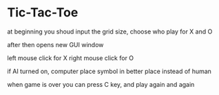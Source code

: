# Tic-Tac-Toe

at beginning you shoud input the grid size, choose who play for X and O

after then opens new GUI window

left mouse click for X
right mouse click for O

if AI turned on, computer place symbol in better place instead of human

when game is over you can press C key, and play again and again